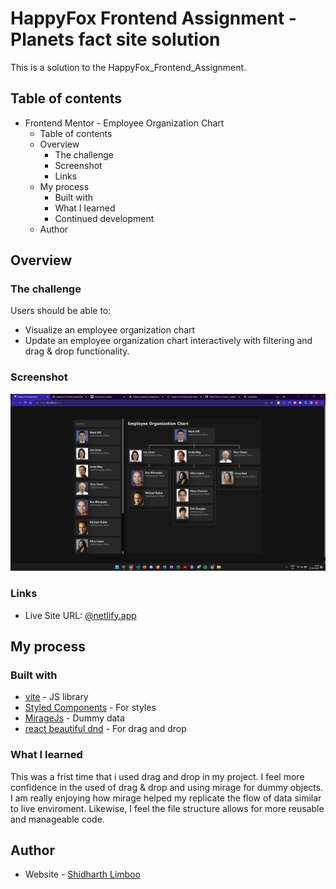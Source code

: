 # HappyFox Frontend Assignment - Planets fact site solution

This is a solution to the HappyFox_Frontend_Assignment.

## Table of contents

- Frontend Mentor - Employee Organization Chart
  - Table of contents
  - Overview
    - The challenge
    - Screenshot
    - Links
  - My process
    - Built with
    - What I learned
    - Continued development
  - Author

## Overview

### The challenge

Users should be able to:

- Visualize an employee organization chart
- Update an employee organization chart interactively with filtering and drag & drop functionality.

### Screenshot

![desktop](./Screenshot.png)

### Links

- Live Site URL: [@netlify.app](https://sidlimboo-happyfoxassignment.netlify.app)

## My process

### Built with

- [vite](https://vitejs.dev/) - JS library
- [Styled Components](https://styled-components.com/) - For styles
- [MirageJs](https://miragejs.com/) - Dummy data
- [react beautiful dnd](https://github.com/atlassian/react-beautiful-dnd) - For drag and drop

### What I learned

This was a frist time that i used drag and drop in my project. I feel more confidence in the used of drag & drop and using mirage for dummy objects. I am really enjoying how mirage helped my replicate the flow of data similar to live enviroment. Likewise, I feel the file structure allows for more reusable and manageable code.

## Author

- Website - [Shidharth Limboo](https://shidharthlimboo.netlify.app/)
